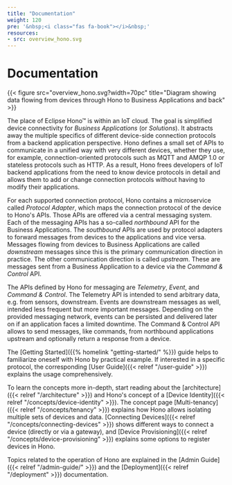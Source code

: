 ```yaml
---
title: "Documentation"
weight: 120
pre: '&nbsp;<i class="fas fa-book"></i>&nbsp;'
resources:
- src: overview_hono.svg
---
```


# Documentation 

{{< figure src="overview_hono.svg?width=70pc" title="Diagram showing data flowing from devices through Hono to Business Applications and back" >}}

The place of Eclipse Hono&trade; is within an IoT cloud. The goal is simplified device connectivity for _Business Applications_ (or _Solutions_).
It abstracts away the multiple specifics of different device-side connection protocols from a backend application
perspective. Hono defines a small set of APIs to communicate in a unified way with very different devices, whether they
use, for example, connection-oriented protocols such as MQTT and AMQP 1.0 or stateless protocols such as HTTP. As a
result, Hono frees developers of IoT backend applications from the need to know device protocols in detail and allows
them to add or change connection protocols without having to modify their applications.

For each supported connection protocol, Hono contains a microservice called _Protocol Adapter_, which maps the connection
protocol of the device to Hono's APIs. Those APIs are offered via a central messaging system. Each of the messaging APIs has a
so-called _northbound_ API for the Business Applications. The _southbound_ APIs are used by protocol adapters to forward
messages from devices to the applications and vice versa. Messages flowing from devices to Business Applications are
called _downstream_ messages since this is the primary communication direction in practice. The other communication
direction is called _upstream_. These are messages sent from a Business Application to a device via the _Command &
Control_ API.

The APIs defined by Hono for messaging are _Telemetry_, _Event_, and _Command & Control_. The Telemetry API is intended
to send arbitrary data, e.g. from sensors, downstream. Events are downstream messages as well, intended less frequent
but more important messages. Depending on the provided messaging network, events can be persisted and delivered later on
if an application faces a limited downtime. The Command & Control API allows to send messages, like commands, from
northbound applications upstream and optionally return a response from a device.

The [Getting Started]({{% homelink "getting-started/" %}}) guide helps to familiarize oneself with Hono by practical example.
If interested in a specific protocol, the corresponding [User Guide]({{< relref "/user-guide" >}}) explains the usage comprehensively.

To learn the concepts more in-depth, start reading about the [architecture]({{< relref "/architecture" >}})
and Hono's concept of a [Device Identity]({{< relref "/concepts/device-identity" >}}). 
The concept page [Multi-tenancy]({{< relref "/concepts/tenancy" >}}) explains how Hono allows isolating multiple sets 
of devices and data. 
[Connecting Devices]({{< relref "/concepts/connecting-devices" >}}) shows different ways to connect a device 
(directly or via a gateway), and [Device Provisioning]({{< relref "/concepts/device-provisioning" >}}) explains some 
options to register devices in Hono.

Topics related to the operation of Hono are explained in the [Admin Guide]({{< relref "/admin-guide/" >}})
and the [Deployment]({{< relref "/deployment" >}}) documentation.

